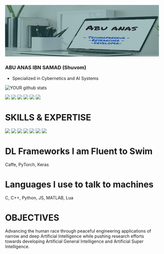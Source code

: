 <img src="https://github.com/xhuvom/xhuvom/blob/master/Abu%20anas2.png?raw=true">

### ABU ANAS IBN SAMAD (Shuvom)

 - Specialized in Cybernetics and AI Systems
 
 ![YOUR github stats](https://github-readme-stats.vercel.app/api?username=xhuvom&show_icons=true&theme=radical&theme=synthwave)

[<img src="https://img.shields.io/badge/facebook-%231877F2.svg?&style=for-the-badge&logo=facebook&logoColor=white" />](https://www.facebook.com/neuroSparKK) [<img src="https://img.shields.io/badge/instagram-%23E4405F.svg?&style=for-the-badge&logo=instagram&logoColor=white" />](https://www.instagram.com/xhuvom)  [<img src="https://img.shields.io/badge/twitter-%231DA1F2.svg?&style=for-the-badge&logo=twitter&logoColor=white" />](https://twitter.com/sigmindAI) [<img src="https://img.shields.io/badge/linkedin-%230077B5.svg?&style=for-the-badge&logo=linkedin&logoColor=white" />](https://www.linkedin.com/in/abu-anas-shuvom-69b00165/) [<img src="https://img.shields.io/badge/medium-%2312100E.svg?&style=for-the-badge&logo=medium&logoColor=white" />](https://medium.com/@sigmindAI) [<img src="https://img.shields.io/badge/youtube-%23FF0000.svg?&style=for-the-badge&logo=youtube&logoColor=white" />](https://www.youtube.com/c/abushuvom)

# SKILLS & EXPERTISE
<img src="https://img.shields.io/badge/Artificial%20Intelligence-Pro-red" /> <img src="https://img.shields.io/badge/Computer%20Vision-Pro-orange" /> <img src="https://img.shields.io/badge/Mechatronics-Passion-yellowgreen" /> <img src="https://img.shields.io/badge/Cybernetics-Expert-blue" /> <img src="https://img.shields.io/badge/Robotics-Hobby-yellow" /> <img src="https://img.shields.io/badge/Embedded%20Systems%20Engineering-Pro-brightgreen" /> <img src="https://img.shields.io/badge/Mechanical%20Engineering-Degree-blue" />

# DL Frameworks I am Fluent to Swim
Caffe, PyTorch, Keras

# Languages I use to talk to machines
C, C++, Python, JS, MATLAB, Lua


# OBJECTIVES
Advancing the human race through peaceful engineering applications of narrow and deep Artificial Intelligence while pushing research efforts towards developing
Artificial General Intelligence and Artificial Super Intelligence.
